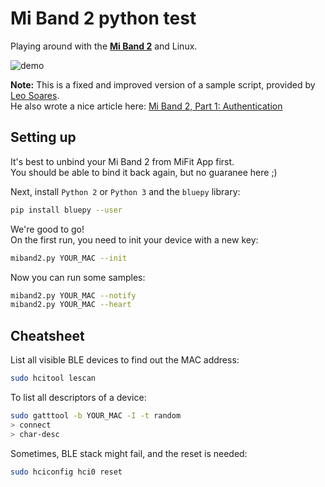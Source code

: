 # Mi Band 2 python test

Playing around with the [**Mi Band 2**](http://www.mi.com/en/miband2/) and Linux.

![demo](/demo.png)

**Note:** This is a fixed and improved version of a sample script, provided by [Leo Soares](https://github.com/leojrfs/miband2).  
He also wrote a nice article here: [Mi Band 2, Part 1: Authentication](https://leojrfs.github.io/writing/miband2-part1-auth/)

## Setting up

It's best to unbind your Mi Band 2 from MiFit App first.  
You should be able to bind it back again, but no guaranee here ;)

Next, install `Python 2` or `Python 3` and the `bluepy` library:
```sh
pip install bluepy --user
```

We're good to go!  
On the first run, you need to init your device with a new key:
```sh
miband2.py YOUR_MAC --init
```

Now you can run some samples:
```sh
miband2.py YOUR_MAC --notify
miband2.py YOUR_MAC --heart
```

## Cheatsheet

List all visible BLE devices to find out the MAC address:
```sh
sudo hcitool lescan
```

To list all descriptors of a device:
```sh
sudo gatttool -b YOUR_MAC -I -t random
> connect
> char-desc
```

Sometimes, BLE stack might fail, and the reset is needed:

```sh
sudo hciconfig hci0 reset
```

